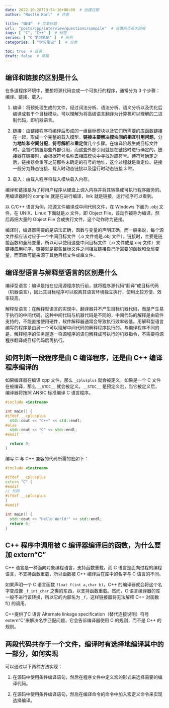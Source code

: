 ```yaml
---
date: 2022-10-28T13:54:16+08:00  # 创建日期
author: "Rustle Karl"  # 作者

title: "编译"  # 文章标题
url:  "posts/cpp/interview/questions/compile"  # 设置网页永久链接
tags: [ "C", "C++" ]  # 标签
series: [ "C 学习笔记" ]  # 系列
categories: [ "学习笔记" ]  # 分类

toc: true  # 目录
draft: false  # 草稿
---
```


## 编译和链接的区别是什么

在多道程序环境中，要想将源代码变成一个可执行的程序，通常分为 3 个步骤：编译、链接、载入。

1. 编译：将预处理生成的文件，经过词法分析、语法分析、语义分析以及优化后编译成若干个目标模块。可以理解为将高级语言翻译为计算机可以理解的二进制代码，即机器语言。

2. 链接：由链接程序将编译后形成的一组目标模块以及它们所需要的库函数链接在一起，形成一个完整的载入模型。**链接主要解决模块间的相互引用问题**，分为**地址和空间分配**，**符号解析**和**重定位**几个步骤。在编译阶段生成目标文件时，会暂时搁置那些外部引用，而这些外部引用就是在链接时进行确定的，链接器在链接时，会根据符号名称去相应模块中寻找对应符号。待符号确定之后，链接器会重写之前那些未确定的符号的地址，这个过程就是重定位。链接一般分为静态链接、载入时动态链接以及运行时动态链接 3 种。

3. 载入：由载入程序将载入模块载入内存。

编译和链接是为了将用户程序从硬盘上调入内存并将其转换成可执行程序服务的。用编译器时的 compile 就是在进行编译，link 就是链接，运行程序可以看到。

以 C/C++ 语言为例，把源文件编译成中间代码文件，在 Windows 下面为 .obj 文件，在 UNIX、Linux 下面就是.o 文件，即 Object File，该动作被称为编译。然后再把大量的 Object File 合成执行文件，这个动作称为链接。

编译时，编译器需要的是语法正确，函数与变量的声明正确。而一般来说，每个源文件都应该对应于一个中间目标文件（.o 文件或是.obj 文件）。链接时，主要是链接函数和全局变量，所以可以使用这些中间目标文件（.o 文件或是.obj 文件）来链接应用程序。链接就是那些目标文件之间相互链接自己所需要的函数和全局变量，而函数可能来源于其他目标文件或库文件。

## 编译型语言与解释型语言的区别是什么

编译型语言：编译是指在应用源程序执行前，就将程序源代码“翻译”成目标代码（机器语言），因此其目标程序可以脱离其语言环境独立执行，使用比较方便、效率较高。

解释型语言：在解释型语言的实现中，翻译器并不产生目标机器代码，而是产生易于执行的中间代码。这种中间代码与机器代码是不同的，中间代码的解释是由软件支持的，不能直接使用硬件，软件解释器通常会导致执行效率较低。用解释型语言编写的程序是由另一个可以理解中间代码的解释程序执行的。与编译程序不同的是，解释程序的任务是逐一将源程序的语句解释成可执行的机器指令，不需要将源程序翻译成目标代码后再执行。

## 如何判断一段程序是由 C 编译程序，还是由 C++ 编译程序编译的

如果编译器在编译 cpp 文件，那么 `_cplusplus` 就会被定义，如果是一个 C 文件在被编译，那么 `__STDC__` 就会被定义。`__STDC__` 是预定义宏，当它被定义后，编译器将按照 ANSIC 标准编译 C 语言程序。

```c++
#include <iostream>

int main() {
#ifdef __cplusplus
  std::cout << "C++" << std::endl;
#else
  std::cout << "C" << std::endl;
#endif

  return 0;
}
```

编写 C 与 C++ 兼容的代码所需的宏如下：

```c++
#include <iostream>

#ifdef __cplusplus
extern "C" {
#endif
// 代码
#ifdef __cplusplus
}
#endif

int main() {
  std::cout << "Hello World!" << std::endl;
  return 0;
}
```

## C++ 程序中调用被 C 编译器编译后的函数，为什么要加 extern“C”

C++ 语言是一种面向对象编程语言，支持函数重载，而 C 语言是面向过程的编程语言，不支持函数重载，所以函数被 C++ 编译后在库中的名字与 C 语言的不同。

如果声明一个 C 语言函数 `float f(int a,char b)`，C++ 的编译器就会将这个名字变成像 `_f_int_char` 之类的东西，以支持函数重载。然而，C 语言编译器的库一般不进行该转换，所以它的内部名为 `_f`，这样链接器将无法解释 C++ 对函数 f() 的调用。

C++提供了C 语言 Alternate linkage specification（替代连接说明）符号 extern“C”来解决名字匹配问题，它会告诉编译器使用 C 的规则，而不是 C++ 的规则。

## 两段代码共存于一个文件，编译时有选择地编译其中的一部分，如何实现

可以通过以下两种方法实现：

1. 在源码中使用条件编译语句，然后在程序文件中定义宏的形式来选择需要的编译代码。

2. 在源码中使用条件编译语句，然后在编译命令的命令中加入宏定义命令来实现选择编译。

```c++

```
